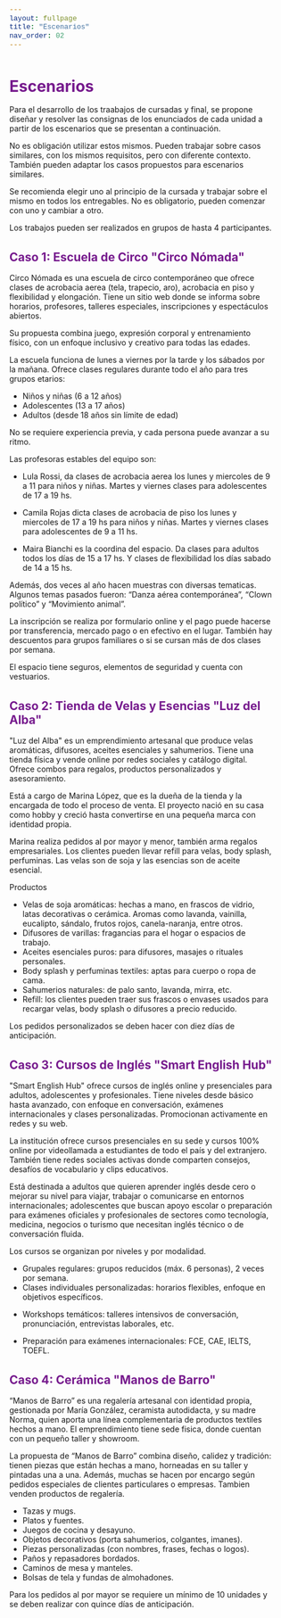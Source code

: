 ```yaml
---
layout: fullpage
title: "Escenarios"
nav_order: 02
---
```



<html lang="es">
<head>
    <meta charset="UTF-8">
    <meta name="viewport" content="width=device-width, initial-scale=1.0">
    <title>Escenarios</title>
    <link href="https://cdn.jsdelivr.net/npm/bootstrap@5.3.0/dist/css/bootstrap.min.css" rel="stylesheet">
    <link rel="stylesheet" href="https://cdn.jsdelivr.net/npm/bootstrap-icons@1.10.0/font/bootstrap-icons.css">
    <style>
        :root {
            --primary: #761a8d;
            --primary-light: #8e3ea5;
            --primary-dark: #5a0f6e;
        }
        body {
            padding-top: 2rem;
            padding-bottom: 2rem;
        }
        .content {
            max-width: 800px;
            margin: 0 auto;
            padding: 0 1rem;
        }
        h1, h2, h3, h4, h5, h6 {
            color: var(--primary);
            margin-top: 2rem;
            margin-bottom: 1rem;
        }
        img {
            max-width: 100%;
            height: auto;
            display: block;
            margin: 2rem auto;
            border-radius: 8px;
            box-shadow: 0 4px 8px rgba(0,0,0,0.1);
        }
        table {
            width: 100%;
            margin: 2rem 0;
            border-collapse: collapse;
        }
        th, td {
            padding: 0.75rem;
            border: 1px solid #dee2e6;
            text-align: left;
        }
        th {
            background-color: #f8f9fa;
            font-weight: 600;
        }
        pre {
            background-color: #f8f9fa;
            padding: 1rem;
            border-radius: 4px;
            overflow-x: auto;
        }
        code {
            font-family: 'Courier New', Courier, monospace;
            background-color: #f8f9fa;
            padding: 0.2rem 0.4rem;
            border-radius: 3px;
            font-size: 0.9em;
        }
        blockquote {
            border-left: 4px solid var(--primary);
            padding-left: 1rem;
            margin-left: 0;
            color: #6c757d;
            font-style: italic;
        }
        .btn-back {
            margin-top: 2rem;
        }
    </style>
</head>
<body>
    <div class="container">
        <div class="content">
            <h1>Escenarios</h1>
          

<p>Para el desarrollo de los traabajos de cursadas y final, se propone diseñar y resolver las consignas de los enunciados de cada unidad a partir de los escenarios que se presentan a continuación.</p>

<p>No es obligación utilizar estos mismos. Pueden trabajar sobre casos similares, con los mismos requisitos, pero con diferente contexto. También pueden adaptar los casos propuestos para escenarios similares.</p>

<p>Se recomienda elegir uno al principio de la cursada y trabajar sobre el mismo en todos los entregables. No es obligatorio, pueden comenzar con uno y cambiar a otro.</p>

<p>Los trabajos pueden ser realizados en grupos de hasta 4 participantes.</p>


<h2 id="caso-1-escuela-de-circo-circo-nomada">Caso 1: Escuela de Circo "Circo Nómada"</h2>
<p>Circo Nómada es una escuela de circo contemporáneo que ofrece clases de acrobacia aerea (tela, trapecio, aro), acrobacia en piso y flexibilidad y elongación. Tiene un sitio web donde se informa sobre horarios, profesores, talleres especiales, inscripciones y espectáculos abiertos.</p>
<p>Su propuesta combina juego, expresión corporal y entrenamiento físico, con un enfoque inclusivo y creativo para todas las edades.</p>
<p>La escuela funciona de lunes a viernes por la tarde y los sábados por la mañana. Ofrece clases regulares durante todo el año para tres grupos etarios:</p>
<ul>
<li>Niños y niñas (6 a 12 años)</li>
<li>Adolescentes (13 a 17 años)</li>
<li>Adultos (desde 18 años sin límite de edad)</li>
</ul>
<p>No se requiere experiencia previa, y cada persona puede avanzar a su ritmo.</p>
<p>Las profesoras estables del equipo son:</p>
<ul>
<li>
<p>Lula Rossi, da clases de acrobacia aerea los lunes y miercoles de 9 a 11 para niños y niñas. Martes y viernes clases para adolescentes de 17 a 19 hs.</p>
</li>
<li>
<p>Camila Rojas dicta clases de acrobacia de piso los lunes y miercoles de 17 a 19 hs para niños y niñas. Martes y viernes clases para adolescentes de 9 a 11 hs.</p>
</li>
<li>
<p>Maira Bianchi es la coordina del espacio. Da clases para adultos todos los días de 15 a 17 hs. Y clases de flexibilidad los días sabado de 14 a 15 hs.</p>
</li>
</ul>
<p>Además, dos veces al año hacen muestras con diversas tematicas. Algunos temas pasados fueron: “Danza aérea contemporánea”, “Clown político” y “Movimiento animal”.</p>
<p>La inscripción se realiza por formulario online y el pago puede hacerse por transferencia, mercado pago o en efectivo en el lugar. También hay descuentos para grupos familiares o si se cursan más de dos clases por semana.</p>
<p>El espacio tiene seguros, elementos de seguridad y cuenta con vestuarios.</p>
<h2 id="caso-2-tienda-de-velas-y-esencias-luz-del-alba">Caso 2: Tienda de Velas y Esencias "Luz del Alba"</h2>
<p>"Luz del Alba" es un emprendimiento artesanal que produce velas aromáticas, difusores, aceites esenciales y sahumerios. Tiene una tienda física y vende online por redes sociales y catálogo digital. Ofrece combos para regalos, productos personalizados y asesoramiento.</p>
<p>Está a cargo de Marina López, que es la dueña de la tienda y la encargada de todo el proceso de venta. El proyecto nació en su casa como hobby y creció hasta convertirse en una pequeña marca con identidad propia.</p>
<p>Marina realiza pedidos al por mayor y menor, también arma regalos empresariales. Los clientes pueden llevar refill para velas, body splash, perfuminas. Las velas son de soja y las esencias son de aceite esencial.</p>
<p>Productos</p>
<ul>
<li>Velas de soja aromáticas: hechas a mano, en frascos de vidrio, latas decorativas o cerámica. Aromas como lavanda, vainilla, eucalipto, sándalo, frutos rojos, canela-naranja, entre otros.</li>
<li>Difusores de varillas: fragancias para el hogar o espacios de trabajo.</li>
<li>Aceites esenciales puros: para difusores, masajes o rituales personales.</li>
<li>Body splash y perfuminas textiles: aptas para cuerpo o ropa de cama.</li>
<li>Sahumerios naturales: de palo santo, lavanda, mirra, etc.</li>
<li>Refill: los clientes pueden traer sus frascos o envases usados para recargar velas, body splash o difusores a precio reducido.</li>
</ul>
<p>Los pedidos personalizados se deben hacer con diez días de anticipación.</p>

<h2 id="caso-3-cursos-de-ingles-smart-english-hub">Caso 3: Cursos de Inglés "Smart English Hub"</h2>
<p>"Smart English Hub" ofrece cursos de inglés online y presenciales para adultos, adolescentes y profesionales. Tiene niveles desde básico hasta avanzado, con enfoque en conversación, exámenes internacionales y clases personalizadas. Promocionan activamente en redes y su web.</p>
<p>La institución ofrece cursos presenciales en su sede y cursos 100% online por videollamada a estudiantes de todo el país y del extranjero. También tiene redes sociales activas donde comparten consejos, desafíos de vocabulario y clips educativos.</p>
<p>Está destinada a adultos que quieren aprender inglés desde cero o mejorar su nivel para viajar, trabajar o comunicarse en entornos internacionales; adolescentes que buscan apoyo escolar o preparación para exámenes oficiales y profesionales de sectores como tecnología, medicina, negocios o turismo que necesitan inglés técnico o de conversación fluida.</p>
<p>Los cursos se organizan por niveles y por modalidad.</p>
<ul>
<li>Grupales regulares: grupos reducidos (máx. 6 personas), 2 veces por semana.</li>
<li>Clases individuales personalizadas: horarios flexibles, enfoque en objetivos específicos.</li>
<li>
<p>Workshops temáticos: talleres intensivos de conversación, pronunciación, entrevistas laborales, etc.</p>
</li>
<li>
<p>Preparación para exámenes internacionales: FCE, CAE, IELTS, TOEFL.</p>
</li>
</ul>

<h2 id="caso-4-ceramica-manos-de-barro">Caso 4: Cerámica "Manos de Barro"</h2>
<p>“Manos de Barro” es una regalería artesanal con identidad propia, gestionada por María González, ceramista autodidacta, y su madre Norma, quien aporta una línea complementaria de productos textiles hechos a mano. El emprendimiento tiene sede fisica, donde cuentan con un pequeño taller y showroom.</p>
<p>La propuesta de “Manos de Barro” combina diseño, calidez y tradición: tienen piezas que están hechas a mano, horneadas en su taller y pintadas una a una. Además, muchas se hacen por encargo según pedidos especiales de clientes particulares o empresas. Tambien venden productos de regalería.</p>
<ul>
<li>Tazas y mugs.</li>
<li>Platos y fuentes.</li>
<li>Juegos de cocina y desayuno.</li>
<li>Objetos decorativos (porta sahumerios, colgantes, imanes).</li>
<li>Piezas personalizadas (con nombres, frases, fechas o logos).</li>
<li>Paños y repasadores bordados.</li>
<li>Caminos de mesa y manteles.</li>
<li>Bolsas de tela y fundas de almohadones.</li>
</ul>
<p>Para los pedidos al por mayor se requiere un mínimo de 10 unidades y se deben realizar con quince días de anticipación.</p>